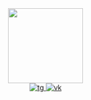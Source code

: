 <div id="header" align="center">
  <img src="https://media.giphy.com/media/lr1QZ7prMwwkqSSVLa/giphy.gif" width="150"/>

  <div id="badges">
    <a href="vk.com/fiersik">
      <img src="https://img.shields.io/badge/Telegram-blue?style=flat-square&logo=telegram&logoColor=white" alt="tg"/>
    </a>
    <a href="t.me/fiersik">
      <img src="https://img.shields.io/badge/vkontakte-blue?style=flat-square&logo=vk&logoColor=white" alt="vk"/>
    </a>
  </div>

  
</div>
